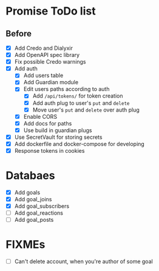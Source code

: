 # Promise ToDo list

## Before

- [x] Add Credo and Dialyxir
- [x] Add OpenAPI spec library
- [x] Fix possible Credo warnings
- [x] Add auth
  - [x] Add users table
  - [x] Add Guardian module
  - [x] Edit users paths according to auth
    - [x] Add `/api/tokens/` for token creation
    - [x] Add auth plug to user's `put` and `delete`
    - [x] Move user's `put` and `delete` over auth plug
  - [x] Enable CORS
  - [x] Add docs for paths
  - [x] Use build in guardian plugs
- [x] Use SecretVault for storing secrets
- [x] Add dockerfile and docker-compose for developing
- [x] Response tokens in cookies

# Databaes

- [x] Add goals
- [x] Add goal_joins
- [x] Add goal_subscribers
- [ ] Add goal_reactions
- [ ] Add goal_posts

# FIXMEs

- [ ] Can't delete account, when you're author of some goal
